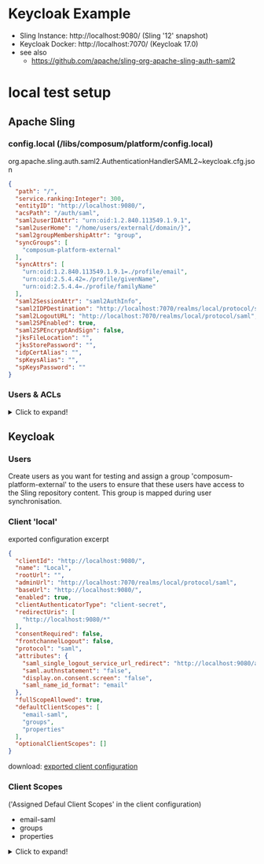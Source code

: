 # Keycloak Example

- Sling Instance: http://localhost:9080/ (Sling '12' snapshot)
- Keycloak Docker: http://localhost:7070/ (Keycloak 17.0)
- see also
  - https://github.com/apache/sling-org-apache-sling-auth-saml2

# local test setup

## Apache Sling

### config.local (/libs/composum/platform/config.local)

org.apache.sling.auth.saml2.AuthenticationHandlerSAML2~keycloak.cfg.json
```json
{
  "path": "/",
  "service.ranking:Integer": 300,
  "entityID": "http://localhost:9080/",
  "acsPath": "/auth/saml",
  "saml2userIDAttr": "urn:oid:1.2.840.113549.1.9.1",
  "saml2userHome": "/home/users/external{/domain/}",
  "saml2groupMembershipAttr": "group",
  "syncGroups": [
    "composum-platform-external"
  ],
  "syncAttrs": [
    "urn:oid:1.2.840.113549.1.9.1=./profile/email",
    "urn:oid:2.5.4.42=./profile/givenName",
    "urn:oid:2.5.4.4=./profile/familyName"
  ],
  "saml2SessionAttr": "saml2AuthInfo",
  "saml2IDPDestination": "http://localhost:7070/realms/local/protocol/saml",
  "saml2LogoutURL": "http://localhost:7070/realms/local/protocol/saml",
  "saml2SPEnabled": true,
  "saml2SPEncryptAndSign": false,
  "jksFileLocation": "",
  "jksStorePassword": "",
  "idpCertAlias": "",
  "spKeysAlias": "",
  "spKeysPassword": ""
}
```

### Users & ACLs

<details>
  <summary>Click to expand!</summary>

#### SetupHook

system users
- system/composum/platform/composum-platform-slingsaml

groups
- composum/platform/composum-platform-external
- composum/platform/composum-platform-user
  - members:
    - composum-platform-external

setup scripts
- /conf/composum/platform/slingsaml/acl/service.json
- /conf/composum/platform/slingsaml/acl/external.json

#### config (/libs/composum/platform/config)

org.apache.sling.serviceusermapping.impl.ServiceUserMapperImpl.amended-slingsaml.cfg.json
```json
{
  "service.ranking:Integer": 1000,
  "user.mapping": [
    "org.apache.sling.auth.saml2:Saml2UserMgtService=[composum-platform-slingsaml]"
  ]
}
```
#### /conf/composum/platform/slingsaml/acl

service.json
```json
[
  {
    "path": [
      "/"
    ],
    "acl": {
      "principal": "composum-platform-slingsaml",
      "rule": {
        "grant": "jcr:read",
        "restrictions": {
          "rep:glob": ""
        }
      }
    }
  },
  {
    "path": [
      "/home"
    ],
    "acl": {
      "principal": "composum-platform-slingsaml",
      "rule": {
        "grant": "jcr:all"
      }
    }
  }
]
```

external.json
```json
[
  {
    "path": [
      "/",
      "/var",
      "/var/composum"
    ],
    "jcr:primaryType": "sling:Folder",
    "acl": {
      "principal": "composum-platform-user",
      "rule": {
        "grant": "jcr:read",
        "restrictions": {
          "rep:glob": ""
        }
      }
    }
  },
  {
    "path": [
      "/apps",
      "/libs",
      "/var/composum/clientlibs"
    ],
    "jcr:primaryType": "sling:Folder",
    "acl": {
      "principal": "composum-platform-user",
      "rule": {
        "grant": "jcr:read"
      }
    }
  }
]
```

</details>

## Keycloak

### Users

Create users as you want for testing and assign a group 'composum-platform-external' to the users
to ensure that these users have access to the Sling repository content. This group is mapped during
user synchronisation.

### Client 'local'

exported configuration excerpt

```json
{
  "clientId": "http://localhost:9080/",
  "name": "Local",
  "rootUrl": "",
  "adminUrl": "http://localhost:7070/realms/local/protocol/saml",
  "baseUrl": "http://localhost:9080/",
  "enabled": true,
  "clientAuthenticatorType": "client-secret",
  "redirectUris": [
    "http://localhost:9080/*"
  ],
  "consentRequired": false,
  "frontchannelLogout": false,
  "protocol": "saml",
  "attributes": {
    "saml_single_logout_service_url_redirect": "http://localhost:9080/auth/saml/loggedout",
    "saml.authnstatement": "false",
    "display.on.consent.screen": "false",
    "saml_name_id_format": "email"
  },
  "fullScopeAllowed": true,
  "defaultClientScopes": [
    "email-saml",
    "groups",
    "properties"
  ],
  "optionalClientScopes": []
}
```

download: [exported client configuration](./src/test/config/keycloak/client/local/http___localhost_9080_.json)

### Client Scopes

('Assigned Defaul Client Scopes' in the client configuration)

- email-saml
- groups
- properties

<details>
  <summary>Click to expand!</summary>

#### email-saml

- Name: 'email-saml'
- Protocol: saml
- consent: off

mappers

- X500 email / AttributeStatement Mapper / User Property
    - Protocol: saml
    - Name: 'X500 email'
    - Mapper Type: User Property
    - Property: 'email'
    - Friendly Name: 'email'
    - SAML Attribute Name: 'urn:oid:1.2.840.113549.1.9.1'

#### groups

- Name: 'groups'
- Protocol: saml
- consent: 'off'

mappers

- groups / Group Mapper / Group List
    - Protocol: saml
    - Name: 'groups'
    - Mapper Type: Group list
    - Property: 'group'
    - Friendly Name: 'Group Member'
    - Single Group Attribute: off
    - Full group path: off

#### properties

- Name: 'properties'
- Protocol: saml
- consent: 'off'

mappers

- X500 givenName / AttributeStatement Mapper / User Property
    - Protocol: saml
    - Name: 'X500 givenName'
    - Mapper Type: User Property
    - Property: 'firstName'
    - Friendly Name: 'givenName'
    - SAML Attribute Name: 'urn:oid:2.5.4.42'
- X500 surname / AttributeStatement Mapper / User Property
    - Protocol: saml
    - Name: 'X500 surname'
    - Mapper Type: User Property
    - Property: 'lastName'
    - Friendly Name: 'surname'
    - SAML Attribute Name: 'urn:oid:2.5.4.4'

</details>

